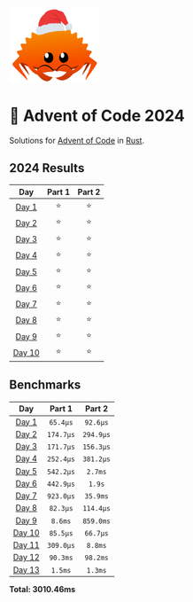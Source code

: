 <img src="./.assets/christmas_ferris.png" width="164">

# 🎄 Advent of Code 2024

Solutions for [Advent of Code](https://adventofcode.com/) in [Rust](https://www.rust-lang.org/).

<!--- advent_readme_stars table --->
## 2024 Results

| Day | Part 1 | Part 2 |
| :---: | :---: | :---: |
| [Day 1](https://adventofcode.com/2024/day/1) | ⭐ | ⭐ |
| [Day 2](https://adventofcode.com/2024/day/2) | ⭐ | ⭐ |
| [Day 3](https://adventofcode.com/2024/day/3) | ⭐ | ⭐ |
| [Day 4](https://adventofcode.com/2024/day/4) | ⭐ | ⭐ |
| [Day 5](https://adventofcode.com/2024/day/5) | ⭐ | ⭐ |
| [Day 6](https://adventofcode.com/2024/day/6) | ⭐ | ⭐ |
| [Day 7](https://adventofcode.com/2024/day/7) | ⭐ | ⭐ |
| [Day 8](https://adventofcode.com/2024/day/8) | ⭐ | ⭐ |
| [Day 9](https://adventofcode.com/2024/day/9) | ⭐ | ⭐ |
| [Day 10](https://adventofcode.com/2024/day/10) | ⭐ | ⭐ |
<!--- advent_readme_stars table --->

<!--- benchmarking table --->
## Benchmarks

| Day | Part 1 | Part 2 |
| :---: | :---: | :---:  |
| [Day 1](./src/bin/01.rs) | `65.4µs` | `92.6µs` |
| [Day 2](./src/bin/02.rs) | `174.7µs` | `294.9µs` |
| [Day 3](./src/bin/03.rs) | `171.7µs` | `156.3µs` |
| [Day 4](./src/bin/04.rs) | `252.4µs` | `381.2µs` |
| [Day 5](./src/bin/05.rs) | `542.2µs` | `2.7ms` |
| [Day 6](./src/bin/06.rs) | `442.9µs` | `1.9s` |
| [Day 7](./src/bin/07.rs) | `923.0µs` | `35.9ms` |
| [Day 8](./src/bin/08.rs) | `82.3µs` | `114.4µs` |
| [Day 9](./src/bin/09.rs) | `8.6ms` | `859.0ms` |
| [Day 10](./src/bin/10.rs) | `85.5µs` | `66.7µs` |
| [Day 11](./src/bin/11.rs) | `309.0µs` | `8.8ms` |
| [Day 12](./src/bin/12.rs) | `90.3ms` | `98.2ms` |
| [Day 13](./src/bin/13.rs) | `1.5ms` | `1.3ms` |

**Total: 3010.46ms**
<!--- benchmarking table --->
